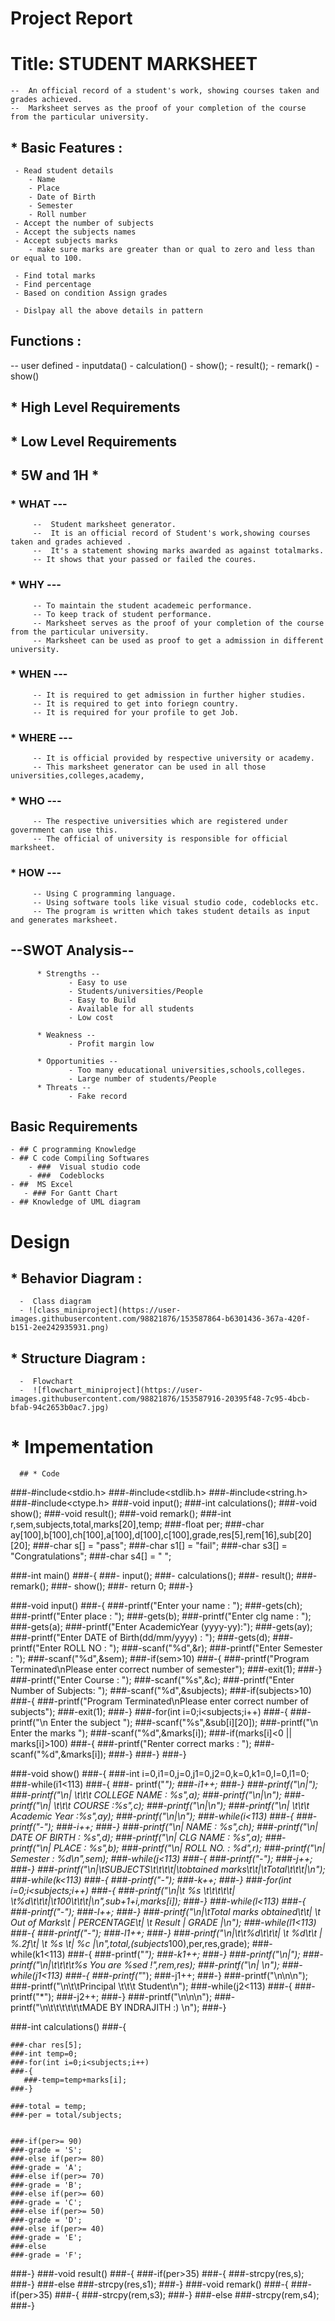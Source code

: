# Project Report



#  Title:    STUDENT MARKSHEET

    --  An official record of a student's work, showing courses taken and grades achieved.
    --  Marksheet serves as the proof of your completion of the course from the particular university.
     
## * Basic Features : 
     - Read student details
        - Name
        - Place
        - Date of Birth
        - Semester
        - Roll number
     - Accept the number of subjects
     - Accept the subjects names
     - Accept subjects marks
        - make sure marks are greater than or qual to zero and less than or equal to 100.
     
     - Find total marks
     - Find percentage
     - Based on condition Assign grades
     
     - Dislpay all the above details in pattern
     
     
## Functions :
   -- user defined
      - inputdata()
      - calculation()
      - show();
      - result();
      - remark()
      - show()
     
## * High Level Requirements
## * Low Level Requirements




## * 5W  and  1H *
   
   ### * WHAT ---
         --  Student marksheet generator.
         --  It is an official record of Student's work,showing courses taken and grades achieved .
         --  It's a statement showing marks awarded as against totalmarks.
         -- It shows that your passed or failed the coures.
         
   ### * WHY ---
         -- To maintain the student academeic performance.
         -- To keep track of student performance.
         -- Marksheet serves as the proof of your completion of the course from the particular university.
         -- Marksheet can be used as proof to get a admission in different university.
         
   ### * WHEN ---
         -- It is required to get admission in further higher studies.
         -- It is required to get into foriegn country.
         -- It is required for your profile to get Job.
         
   ### * WHERE ---
         -- It is official provided by respective university or academy.
         -- This marksheet generator can be used in all those universities,colleges,academy,
         
   ### * WHO ---
         -- The respective universities which are registered under government can use this.
         -- The official of university is responsible for official marksheet.
         
   ### * HOW ---
         -- Using C programming language.
         -- Using software tools like visual studio code, codeblocks etc.
         -- The program is written which takes student details as input and generates marksheet.
         
         
         
  ##  --SWOT Analysis--
          * Strengths --
                 - Easy to use
                 - Students/universities/People
                 - Easy to Build
                 - Available for all students
                 - Low cost
                 
          * Weakness --
                 - Profit margin low
          
          * Opportunities --
                 - Too many educational universities,schools,colleges.
                 - Large number of students/People
          * Threats --
                 - Fake record
         
         
         
## Basic Requirements

    - ## C programming Knowledge
    - ## C code Compiling Softwares
        - ###  Visual studio code 
        - ###  Codeblocks
    - ##  MS Excel
       - ### For Gantt Chart
    - ## Knowledge of UML diagram
    
    
    
    
 # Design

## * Behavior Diagram :
      -  Class diagram
      - ![class_miniproject](https://user-images.githubusercontent.com/98821876/153587864-b6301436-367a-420f-b151-2ee242935931.png)

      
 ## * Structure Diagram :
      -  Flowchart   
      -  ![flowchart_miniproject](https://user-images.githubusercontent.com/98821876/153587916-20395f48-7c95-4bcb-bfab-94c2653b0ac7.jpg)

    
 #  *  Impementation 
      ## * Code 
###-#include<stdio.h>
###-#include<stdlib.h>
###-#include<string.h>
###-#include<ctype.h>
###-void input();
###-int calculations();
###-void show();
###-void result();
###-void remark();
###-int r,sem,subjects,total,marks[20],temp;
###-float per;
###-char ay[100],b[100],ch[100],a[100],d[100],c[100],grade,res[5],rem[16],sub[20][20];
###-char s[] = "pass";
###-char s1[] = "fail";
###-char s3[] = "Congratulations";
###-char s4[] = " ";

###-int main()
###-{
 ###-   input();
 ###-   calculations();
 ###-   result();
 ###-   remark();
 ###-   show();
 ###-   return 0;
###-}

###-void input()
###-{
    ###-printf("Enter your name : ");
    ###-gets(ch);
    ###-printf("Enter place : ");
    ###-gets(b);
    ###-printf("Enter clg name : ");
    ###-gets(a);
    ###-printf("Enter AcademicYear (yyyy-yy):");
    ###-gets(ay);
    ###-printf("Enter DATE of Birth(dd/mm/yyyy) : ");
    ###-gets(d);
    ###-printf("Enter ROLL NO : ");
    ###-scanf("%d",&r);
    ###-printf("Enter Semester : ");
    ###-scanf("%d",&sem);
    ###-if(sem>10)
    ###-{
        ###-printf("Program Terminated\nPlease enter correct number of semester");
        ###-exit(1);
    ###-}
    ###-printf("Enter Course : ");
    ###-scanf("%s",&c);
    ###-printf("Enter Number of Subjects: ");
    ###-scanf("%d",&subjects);
    ###-if(subjects>10)
    ###-{
        ###-printf("Program Terminated\nPlease enter correct number of subjects");
        ###-exit(1);
    ###-}
    ###-for(int i=0;i<subjects;i++)
    ###-{
       ###- printf("\n Enter the subject ");
        ###-scanf("%s",&sub[i][20]);
        ###-printf("\n Enter the marks ");
        ###-scanf("%d",&marks[i]);
        ###-if(marks[i]<0 || marks[i]>100)
        ###-{
            ###-printf("Renter correct marks : ");
            ###-scanf("%d",&marks[i]);
        ###-}
    ###-}
###-}

###-void show()
###-{
    ###-int i=0,i1=0,j=0,j1=0,j2=0,k=0,k1=0,l=0,l1=0;
    ###-while(i1<113)
    ###-{
       ###- printf("*");
        ###-i1++;
    ###-}
    ###-printf("\n|");
    ###-printf("\n| \t\t\t COLLEGE NAME : %s",a);
    ###-printf("\n|\n");
    ###-printf("\n| \t\t\t COURSE :%s",c);
    ###-printf("\n|\n");
    ###-printf("\n| \t\t\t Academic Year :%s",ay);
    ###-printf("\n|\n");
    ###-while(i<113)
    ###-{
       ###- printf("-");
        ###-i++;
    ###-}
    ###-printf("\n| NAME : %s",ch);
    ###-printf("\n| DATE OF BIRTH : %s",d);
    ###-printf("\n| CLG NAME : %s",a);
    ###-printf("\n| PLACE : %s",b);
    ###-printf("\n| ROLL NO. : %d",r);
    ###-printf("\n| Semester : %d\n",sem);
    ###-while(j<113)
    ###-{
        ###-printf("-");
        ###-j++;
    ###-}
    ###-printf("\n|\tSUBJECTS\t\t\t\t|\tobtained marks\t\t|\tTotal\t\t\t|\n");
    ###-while(k<113)
    ###-{
        ###-printf("-");
        ###-k++;
    ###-}
    ###-for(int i=0;i<subjects;i++)
    ###-{
    ###-printf("\n|\t %s \t\t\t\t\t| \t%d\t\t\t|\t100\t\t\t|\n",sub+1+i,marks[i]);
    ###-}
    ###-while(l<113)
    ###-{
        ###-printf("-");
        ###-l++;
    ###-}
    ###-printf("\n|\tTotal marks obtained\t\t| \t Out of Marks\t | PERCENTAGE\t| \t Result |   GRADE   |\n");
    ###-while(l1<113)
    ###-{
        ###-printf("-");
        ###-l1++;
    ###-}
    ###-printf("\n|\t\t%d\t\t\t| \t %d\t\t | %.2f\t| \t %s \t|     %c   |\n",total,(subjects*100),per,res,grade);
    ###-while(k1<113)
    ###-{
        ###-printf("*");
        ###-k1++;
    ###-}
    ###-printf("\n|");
    ###-printf("\n|\t\t\t\t%s You are %sed !",rem,res);
    ###-printf("\n| \n");
    ###-while(j1<113)
    ###-{
        ###-printf("*");
        ###-j1++;
    ###-}
    ###-printf("\n\n\n");
    ###-printf("\n\t\tPrincipal      \t\t\t    Student\n");
     ###-while(j2<113)
    ###-{
        ###-printf("*");
        ###-j2++;
    ###-}
    ###-printf("\n\n\n");
    ###-printf("\n\t\t\t\t\t\tMADE BY INDRAJITH :) \n");
###-}

###-int calculations()
###-{

    ###-char res[5];
    ###-int temp=0;
    ###-for(int i=0;i<subjects;i++)
    ###-{
       ###-temp=temp+marks[i];
    ###-}

    ###-total = temp;
    ###-per = total/subjects;


    ###-if(per>= 90)
    ###-grade = 'S';
    ###-else if(per>= 80)
    ###-grade = 'A';
    ###-else if(per>= 70)
    ###-grade = 'B';
    ###-else if(per>= 60)
    ###-grade = 'C';
    ###-else if(per>= 50)
    ###-grade = 'D';
    ###-else if(per>= 40)
    ###-grade = 'E';
    ###-else
    ###-grade = 'F';
###-}
###-void result()
###-{
    ###-if(per>35)
    ###-{
        ###-strcpy(res,s);
    ###-}
    ###-else
        ###-strcpy(res,s1);
###-}
###-void remark()
###-{
    ###-if(per>35)
    ###-{
        ###-strcpy(rem,s3);
    ###-}
    ###-else
        ###-strcpy(rem,s4);
###-}
